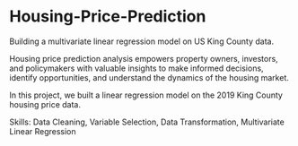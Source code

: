 # Housing-Price-Prediction
Building a multivariate linear regression model on US King County data. 

Housing price prediction analysis empowers property owners, investors, and policymakers with valuable insights to make informed decisions, identify opportunities, and understand the dynamics of the housing market.

In this project, we built a linear regression model on the 2019 King County housing price data. 

Skills: Data Cleaning, Variable Selection, Data Transformation, Multivariate Linear Regression

